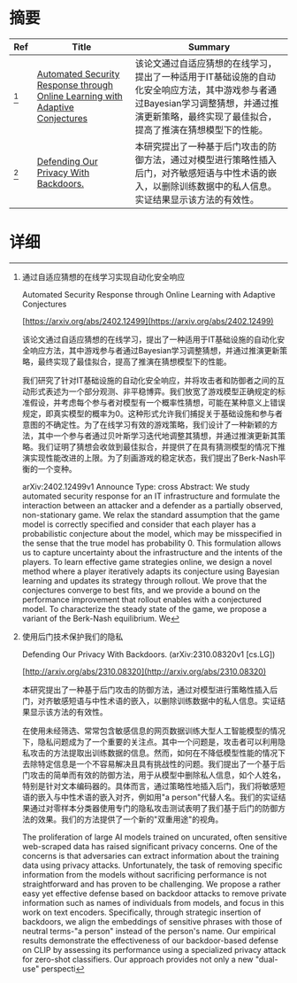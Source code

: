 # 摘要

| Ref | Title | Summary |
| --- | --- | --- |
| [^1] | [Automated Security Response through Online Learning with Adaptive Conjectures](https://arxiv.org/abs/2402.12499) | 该论文通过自适应猜想的在线学习，提出了一种适用于IT基础设施的自动化安全响应方法，其中游戏参与者通过Bayesian学习调整猜想，并通过推演更新策略，最终实现了最佳拟合，提高了推演在猜想模型下的性能。 |
| [^2] | [Defending Our Privacy With Backdoors.](http://arxiv.org/abs/2310.08320) | 本研究提出了一种基于后门攻击的防御方法，通过对模型进行策略性插入后门，对齐敏感短语与中性术语的嵌入，以删除训练数据中的私人信息。实证结果显示该方法的有效性。 |

# 详细

[^1]: 通过自适应猜想的在线学习实现自动化安全响应

    Automated Security Response through Online Learning with Adaptive Conjectures

    [https://arxiv.org/abs/2402.12499](https://arxiv.org/abs/2402.12499)

    该论文通过自适应猜想的在线学习，提出了一种适用于IT基础设施的自动化安全响应方法，其中游戏参与者通过Bayesian学习调整猜想，并通过推演更新策略，最终实现了最佳拟合，提高了推演在猜想模型下的性能。

    

    我们研究了针对IT基础设施的自动化安全响应，并将攻击者和防御者之间的互动形式表述为一个部分观测、非平稳博弈。我们放宽了游戏模型正确规定的标准假设，并考虑每个参与者对模型有一个概率性猜想，可能在某种意义上错误规定，即真实模型的概率为0。这种形式允许我们捕捉关于基础设施和参与者意图的不确定性。为了在线学习有效的游戏策略，我们设计了一种新颖的方法，其中一个参与者通过贝叶斯学习迭代地调整其猜想，并通过推演更新其策略。我们证明了猜想会收敛到最佳拟合，并提供了在具有猜测模型的情况下推演实现性能改进的上限。为了刻画游戏的稳定状态，我们提出了Berk-Nash平衡的一个变种。

    arXiv:2402.12499v1 Announce Type: cross  Abstract: We study automated security response for an IT infrastructure and formulate the interaction between an attacker and a defender as a partially observed, non-stationary game. We relax the standard assumption that the game model is correctly specified and consider that each player has a probabilistic conjecture about the model, which may be misspecified in the sense that the true model has probability 0. This formulation allows us to capture uncertainty about the infrastructure and the intents of the players. To learn effective game strategies online, we design a novel method where a player iteratively adapts its conjecture using Bayesian learning and updates its strategy through rollout. We prove that the conjectures converge to best fits, and we provide a bound on the performance improvement that rollout enables with a conjectured model. To characterize the steady state of the game, we propose a variant of the Berk-Nash equilibrium. We 
    
[^2]: 使用后门技术保护我们的隐私

    Defending Our Privacy With Backdoors. (arXiv:2310.08320v1 [cs.LG])

    [http://arxiv.org/abs/2310.08320](http://arxiv.org/abs/2310.08320)

    本研究提出了一种基于后门攻击的防御方法，通过对模型进行策略性插入后门，对齐敏感短语与中性术语的嵌入，以删除训练数据中的私人信息。实证结果显示该方法的有效性。

    

    在使用未经筛选、常常包含敏感信息的网页数据训练大型人工智能模型的情况下，隐私问题成为了一个重要的关注点。其中一个问题是，攻击者可以利用隐私攻击的方法提取出训练数据的信息。然而，如何在不降低模型性能的情况下去除特定信息是一个不容易解决且具有挑战性的问题。我们提出了一个基于后门攻击的简单而有效的防御方法，用于从模型中删除私人信息，如个人姓名，特别是针对文本编码器的。具体而言，通过策略性地插入后门，我们将敏感短语的嵌入与中性术语的嵌入对齐，例如用"a person"代替人名。我们的实证结果通过对零样本分类器使用专门的隐私攻击测试表明了我们基于后门的防御方法的效果。我们的方法提供了一个新的"双重用途"的视角。

    The proliferation of large AI models trained on uncurated, often sensitive web-scraped data has raised significant privacy concerns. One of the concerns is that adversaries can extract information about the training data using privacy attacks. Unfortunately, the task of removing specific information from the models without sacrificing performance is not straightforward and has proven to be challenging. We propose a rather easy yet effective defense based on backdoor attacks to remove private information such as names of individuals from models, and focus in this work on text encoders. Specifically, through strategic insertion of backdoors, we align the embeddings of sensitive phrases with those of neutral terms-"a person" instead of the person's name. Our empirical results demonstrate the effectiveness of our backdoor-based defense on CLIP by assessing its performance using a specialized privacy attack for zero-shot classifiers. Our approach provides not only a new "dual-use" perspecti
    

